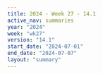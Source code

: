 ```yaml
---
title: 2024 - Week 27 - 14.1
active_nav: summaries
year: "2024"
week: "wk27"
version: "14.1"
start_date: "2024-07-01"
end_date: "2024-07-07"
layout: "summary"
---
```

